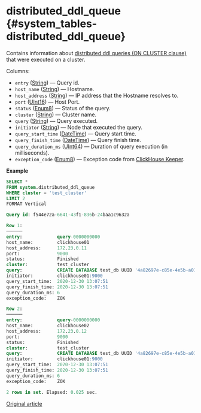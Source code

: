 # distributed_ddl_queue {#system_tables-distributed_ddl_queue}

Contains information about [distributed ddl queries (ON CLUSTER clause)](../../sql-reference/distributed-ddl.md) that were executed on a cluster.

Columns:

-   `entry` ([String](../../sql-reference/data-types/string.md)) — Query id.
-   `host_name` ([String](../../sql-reference/data-types/string.md)) — Hostname.
-   `host_address` ([String](../../sql-reference/data-types/string.md)) — IP address that the Hostname resolves to.
-   `port` ([UInt16](../../sql-reference/data-types/int-uint.md)) — Host Port.
-   `status` ([Enum8](../../sql-reference/data-types/enum.md)) — Status of the query.
-   `cluster` ([String](../../sql-reference/data-types/string.md)) — Cluster name.
-   `query` ([String](../../sql-reference/data-types/string.md)) — Query executed.
-   `initiator` ([String](../../sql-reference/data-types/string.md)) — Node that executed the query.
-   `query_start_time` ([DateTime](../../sql-reference/data-types/datetime.md)) — Query start time.
-   `query_finish_time` ([DateTime](../../sql-reference/data-types/datetime.md)) — Query finish time.
-   `query_duration_ms` ([UInt64](../../sql-reference/data-types/int-uint.md)) — Duration of query execution (in milliseconds).
-   `exception_code` ([Enum8](../../sql-reference/data-types/enum.md)) — Exception code from [ClickHouse Keeper](../../operations/tips.md#zookeeper).

**Example**

``` sql
SELECT *
FROM system.distributed_ddl_queue
WHERE cluster = 'test_cluster'
LIMIT 2
FORMAT Vertical

Query id: f544e72a-6641-43f1-836b-24baa1c9632a

Row 1:
──────
entry:             query-0000000000
host_name:         clickhouse01
host_address:      172.23.0.11
port:              9000
status:            Finished
cluster:           test_cluster
query:             CREATE DATABASE test_db UUID '4a82697e-c85e-4e5b-a01e-a36f2a758456' ON CLUSTER test_cluster
initiator:         clickhouse01:9000
query_start_time:  2020-12-30 13:07:51
query_finish_time: 2020-12-30 13:07:51
query_duration_ms: 6
exception_code:    ZOK

Row 2:
──────
entry:             query-0000000000
host_name:         clickhouse02
host_address:      172.23.0.12
port:              9000
status:            Finished
cluster:           test_cluster
query:             CREATE DATABASE test_db UUID '4a82697e-c85e-4e5b-a01e-a36f2a758456' ON CLUSTER test_cluster
initiator:         clickhouse01:9000
query_start_time:  2020-12-30 13:07:51
query_finish_time: 2020-12-30 13:07:51
query_duration_ms: 6
exception_code:    ZOK

2 rows in set. Elapsed: 0.025 sec.
```

[Original article](https://clickhouse.com/docs/en/operations/system_tables/distributed_ddl_queuedistributed_ddl_queue.md) <!--hide-->

